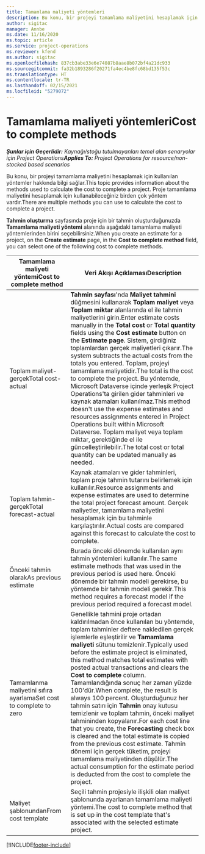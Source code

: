 ```yaml
---
title: Tamamlama maliyeti yöntemleri
description: Bu konu, bir projeyi tamamlama maliyetini hesaplamak için kullanılan yöntemler hakkında bilgi sağlar.
author: sigitac
manager: Annbe
ms.date: 11/16/2020
ms.topic: article
ms.service: project-operations
ms.reviewer: kfend
ms.author: sigitac
ms.openlocfilehash: 837cb3abe33e6e74087b8aae8b072bf4a21dc933
ms.sourcegitcommit: fa32b1893286f20271fa4ec4be8fc68bd135f53c
ms.translationtype: HT
ms.contentlocale: tr-TR
ms.lasthandoff: 02/15/2021
ms.locfileid: "5279072"
---
```

# <a name="cost-to-complete-methods"></a><span data-ttu-id="b1322-103">Tamamlama maliyeti yöntemleri</span><span class="sxs-lookup"><span data-stu-id="b1322-103">Cost to complete methods</span></span>

<span data-ttu-id="b1322-104">_**Şunlar için Geçerlidir:** Kaynağı/stoğu tutulmayanları temel alan senaryolar için Project Operations_</span><span class="sxs-lookup"><span data-stu-id="b1322-104">_**Applies To:** Project Operations for resource/non-stocked based scenarios_</span></span>

<span data-ttu-id="b1322-105">Bu konu, bir projeyi tamamlama maliyetini hesaplamak için kullanılan yöntemler hakkında bilgi sağlar.</span><span class="sxs-lookup"><span data-stu-id="b1322-105">This topic provides information about the methods used to calculate the cost to complete a project.</span></span> <span data-ttu-id="b1322-106">Proje tamamlama maliyetini hesaplamak için kullanabileceğiniz birden çok yöntem vardır.</span><span class="sxs-lookup"><span data-stu-id="b1322-106">There are multiple methods you can use to calculate the cost to complete a project.</span></span> 

<span data-ttu-id="b1322-107">**Tahmin oluşturma** sayfasında proje için bir tahmin oluşturduğunuzda **Tamamlama maliyeti yöntemi** alanında aşağıdaki tamamlama maliyeti yöntemlerinden birini seçebilirsiniz.</span><span class="sxs-lookup"><span data-stu-id="b1322-107">When you create an estimate for a project, on the **Create estimate** page, in the **Cost to complete method** field, you can select one of the following cost to complete methods.</span></span>

| <span data-ttu-id="b1322-108">Tamamlama maliyeti yöntemi</span><span class="sxs-lookup"><span data-stu-id="b1322-108">Cost to complete method</span></span>    | <span data-ttu-id="b1322-109">Veri Akışı Açıklaması</span><span class="sxs-lookup"><span data-stu-id="b1322-109">Description</span></span>                                                                                                                                                                                                                                                                                                                                                                                                                                                                                        |
|------------------------------|----------------------------------------------------------------------------------------------------------------------------------------------------------------------------------------------------------------------------------------------------------------------------------------------------------------------------------------------------------------------------------------------------------------------------------------------------------------------------------------------------|
| <span data-ttu-id="b1322-110">Toplam maliyet-gerçek</span><span class="sxs-lookup"><span data-stu-id="b1322-110">Total cost-actual</span></span>            | <span data-ttu-id="b1322-111">**Tahmin sayfası**'nda **Maliyet tahmini** düğmesini kullanarak **Toplam maliyet** veya **Toplam miktar** alanlarında el ile tahmin maliyetlerini girin.</span><span class="sxs-lookup"><span data-stu-id="b1322-111">Enter estimate costs manually in the **Total cost** or **Total quantity** fields using the **Cost estimate** button on the **Estimate page**.</span></span> <span data-ttu-id="b1322-112">Sistem, girdiğiniz toplamlardan gerçek maliyetleri çıkarır.</span><span class="sxs-lookup"><span data-stu-id="b1322-112">The system subtracts the actual costs from the totals you entered.</span></span> <span data-ttu-id="b1322-113">Toplam, projeyi tamamlama maliyetidir.</span><span class="sxs-lookup"><span data-stu-id="b1322-113">The total is the cost to complete the project.</span></span> <span data-ttu-id="b1322-114">Bu yöntemde, Microsoft Dataverse içinde yerleşik Project Operations'ta girilen gider tahminleri ve kaynak atamaları kullanılmaz.</span><span class="sxs-lookup"><span data-stu-id="b1322-114">This method doesn't use the expense estimates and resources assignments entered in Project Operations built within Microsoft Dataverse.</span></span> <span data-ttu-id="b1322-115">Toplam maliyet veya toplam miktar, gerektiğinde el ile güncelleştirilebilir.</span><span class="sxs-lookup"><span data-stu-id="b1322-115">The total cost or total quantity can be updated manually as needed.</span></span>  |
| <span data-ttu-id="b1322-116">Toplam tahmin-gerçek</span><span class="sxs-lookup"><span data-stu-id="b1322-116">Total forecast-actual</span></span>        | <span data-ttu-id="b1322-117">Kaynak atamaları ve gider tahminleri, toplam proje tahmin tutarını belirlemek için kullanılır.</span><span class="sxs-lookup"><span data-stu-id="b1322-117">Resource assignments and expense estimates are used to determine the total project forecast amount.</span></span> <span data-ttu-id="b1322-118">Gerçek maliyetler, tamamlama maliyetini hesaplamak için bu tahminle karşılaştırılır.</span><span class="sxs-lookup"><span data-stu-id="b1322-118">Actual costs are compared against this forecast to calculate the cost to complete.</span></span>                                                                                                                                                                                                                                                                          |
| <span data-ttu-id="b1322-119">Önceki tahmin olarak</span><span class="sxs-lookup"><span data-stu-id="b1322-119">As previous estimate</span></span>         | <span data-ttu-id="b1322-120">Burada önceki dönemde kullanılan aynı tahmin yöntemleri kullanılır.</span><span class="sxs-lookup"><span data-stu-id="b1322-120">The same estimate methods that was used in the previous period is used here.</span></span> <span data-ttu-id="b1322-121">Önceki dönemde bir tahmin modeli gerekirse, bu yöntemde bir tahmin modeli gerekir.</span><span class="sxs-lookup"><span data-stu-id="b1322-121">This method requires a forecast model if the previous period required a forecast model.</span></span>                                                                                                                                                                                                                                                                                                                           |
| <span data-ttu-id="b1322-122">Tamamlanma maliyetini sıfıra ayarlama</span><span class="sxs-lookup"><span data-stu-id="b1322-122">Set cost to complete to zero</span></span> | <span data-ttu-id="b1322-123">Genellikle tahmini proje ortadan kaldırılmadan önce kullanılan bu yöntemde, toplam tahminler deftere nakledilen gerçek işlemlerle eşleştirilir ve **Tamamlama maliyeti** sütunu temizlenir.</span><span class="sxs-lookup"><span data-stu-id="b1322-123">Typically used before the estimate project is eliminated, this method matches total estimates with posted actual transactions and clears the **Cost to complete** column.</span></span> <span data-ttu-id="b1322-124">Tamamlandığında sonuç her zaman yüzde 100'dür.</span><span class="sxs-lookup"><span data-stu-id="b1322-124">When complete, the result is always 100 percent.</span></span> <span data-ttu-id="b1322-125">Oluşturduğunuz her tahmin satırı için **Tahmin** onay kutusu temizlenir ve toplam tahmin, önceki maliyet tahmininden kopyalanır.</span><span class="sxs-lookup"><span data-stu-id="b1322-125">For each cost line that you create, the **Forecasting** check box is cleared and the total estimate is copied from the previous cost estimate.</span></span> <span data-ttu-id="b1322-126">Tahmin dönemi için gerçek tüketim, projeyi tamamlama maliyetinden düşülür.</span><span class="sxs-lookup"><span data-stu-id="b1322-126">The actual consumption for the estimate period is deducted from the cost to complete the project.</span></span>              |
| <span data-ttu-id="b1322-127">Maliyet şablonundan</span><span class="sxs-lookup"><span data-stu-id="b1322-127">From cost template</span></span>           | <span data-ttu-id="b1322-128">Seçili tahmin projesiyle ilişkili olan maliyet şablonunda ayarlanan tamamlama maliyeti yöntemi.</span><span class="sxs-lookup"><span data-stu-id="b1322-128">The cost to complete method that is set up in the cost template that's associated with the selected estimate project.</span></span>                                                                                                                                                                                                                                                                                                                                                                          |


[!INCLUDE[footer-include](../includes/footer-banner.md)]